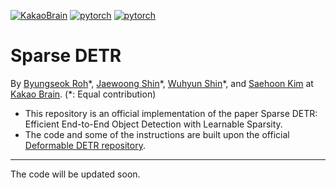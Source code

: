 [![KakaoBrain](https://img.shields.io/badge/kakao-brain-ffcd00.svg)](http://kakaobrain.com/)
[![pytorch](https://img.shields.io/badge/pytorch-1.6.0-%2523ee4c2c.svg)](https://pytorch.org/)
[![pytorch](https://img.shields.io/badge/pytorch-1.7.1-%2523ee4c2c.svg)](https://pytorch.org/)

Sparse DETR
========

By [Byungseok Roh](peter.roh@kakaobrain.com)\*,  [Jaewoong Shin](gauss148@gmail.com)\*,  [Wuhyun Shin]( aiden.hsin@kakaobrain.com)\*, and [Saehoon Kim](sam.ksh@kakaobrain.com) at [Kakao Brain](https://www.kakaobrain.com).
(*: Equal contribution)

* This repository is an official implementation of the paper Sparse DETR: Efficient End-to-End Object Detection with Learnable Sparsity.
* The code and some of the instructions are built upon the official [Deformable DETR repository](https://github.com/fundamentalvision/Deformable-DETR).



---

The code will be updated soon.

